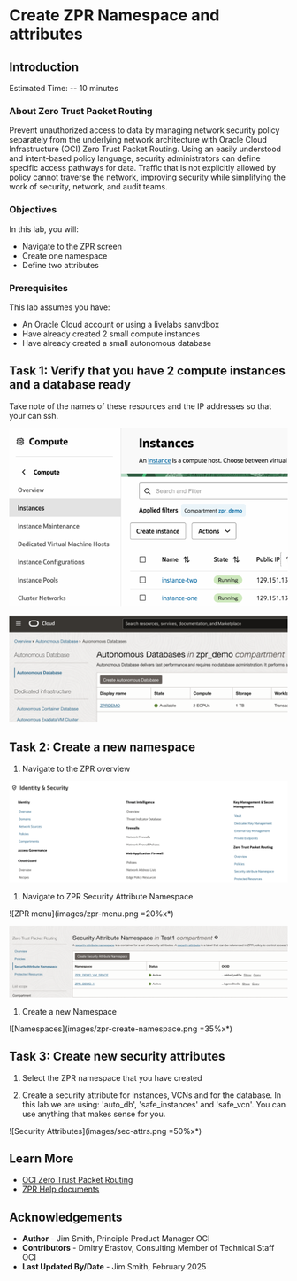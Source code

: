 # Create ZPR Namespace and attributes

## Introduction

Estimated Time: -- 10 minutes

### About Zero Trust Packet Routing

<!-- I don't like this paragraph. It is just a repeat from the introduction. For me, this paragraph should be about what this particular lab is going to do, i.e., explain in detail, as well as why you are doing it, and at the end of this lab, what you will have done.-->

Prevent unauthorized access to data by managing network security policy separately from the underlying network architecture with Oracle Cloud Infrastructure (OCI) Zero Trust Packet Routing. Using an easily understood and intent-based policy language, security administrators can define specific access pathways for data. Traffic that is not explicitly allowed by policy cannot traverse the network, improving security while simplifying the work of security, network, and audit teams.

### Objectives

In this lab, you will:

* Navigate to the ZPR screen
* Create one namespace
* Define two attributes

### Prerequisites

This lab assumes you have:

* An Oracle Cloud account or using a livelabs sanvdbox
* Have already created 2 small compute instances
* Have already created a small autonomous database

## Task 1: Verify that you have 2 compute instances and a database ready

Take note of the names of these resources and the IP addresses so that your can ssh.

![Instances](images/instances.png)

![Databases](images/autodb.png)

## Task 2: Create a new namespace

<!-- I'm surprised each tasks doesn't start with a short explanation of what you are doing in this task and why, e.g., why is the user creating a namespace, and more importantly, what even is a namespace -->

1. Navigate to the ZPR overview
<!--- I think all the screenshots where you are telling people where to go, should highlight the option. For example, you tell people to go to the ZPR Overview page then provide the screenshot below. You should highlight (e.g., draw a red box around) the Overview option -->

 ![OCI Security Menu](images/zpr-overview.png)

1. Navigate to ZPR Security Attribute Namespace

  ![ZPR menu](images/zpr-menu.png =20%x*)

  ![Create a new name space](images/zpr-attribute-namespace.png)

1. Create a new Namespace

  ![Namespaces](images/zpr-create-namespace.png =35%x*)

## Task 3: Create new security attributes

1. Select the ZPR namespace that you have created

1. Create a security attribute for instances, VCNs and for the database. In this lab we are using: 'auto_db', 'safe_instances' and 'safe_vcn'. You can use anything that makes sense for you.

<!-- Similar to above, why are we creating these three and why these names. I think you need some explanation -->

  ![Security Attributes](images/sec-attrs.png =50%x*)

## Learn More

* [OCI Zero Trust Packet Routing](https://www.oracle.com/security/cloud-security/zero-trust-packet-routing/)
* [ZPR Help documents](https://docs.oracle.com/en-us/iaas/Content/zero-trust-packet-routing/overview.htm)

## Acknowledgements

- **Author** - Jim Smith, Principle Product Manager OCI
- **Contributors** - Dmitry Erastov, Consulting Member of Technical Staff OCI
- **Last Updated By/Date** - Jim Smith, February 2025
